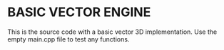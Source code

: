 # BASIC VECTOR ENGINE

This is the source code with a basic vector 3D implementation. 
Use the empty main.cpp file to test any functions.
